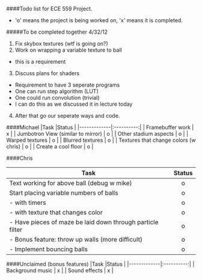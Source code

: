 ####Todo list for ECE 559 Project.
* 'o' means the project is being worked on, 'x' means it is completed.

#####To be completed together 4/32/12
1. Fix skybox textures (wtf is going on?)
2. Work on wrapping a variable texture to ball
 * this is a requirement
3. Discuss plans for shaders
 * Requirement to have 3 seperate programs
 * One can run step algorithm (LUT) 
 * One could run convolution (trivial)
 * I can do this as we discussed it in lecture today
4. After that go our seperate ways and code.


####Michael
|Task         |Status      |
|-------------|:----------:|
| Framebuffer work | x |
| Jumbotron View (similar to mirror) | o |
| Other stadium aspects | o |
| Warped textures | o |
| Blurred textures | o |
| Textures that change colors (w chris) | o |
| Create a cool floor | o |


####Chris

|Task         |Status      |
|-------------|:----------:|
| Text working for above ball (debug w mike) | o |
| Start placing variable numbers of balls | o |
| - with timers | o |
| - with texture that changes color | o |
| - Have pieces of maze be laid down through particle filter | o |
| - Bonus feature: throw up walls (more difficult) | o |
| - Implement bouncing balls | o |

####Unclaimed (bonus features)
|Task         |Status      |
|-------------|:----------:|
| Background music | x |
| Sound effects | x |
